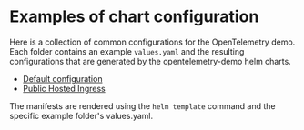 # Examples of chart configuration

Here is a collection of common configurations for the OpenTelemetry demo.  Each folder contains an example `values.yaml` and the resulting configurations that are generated by the opentelemetry-demo helm charts.

- [Default configuration](default)
- [Public Hosted Ingress](public-hosted-ingress)

The manifests are rendered using the `helm template` command and the specific example folder's values.yaml.

